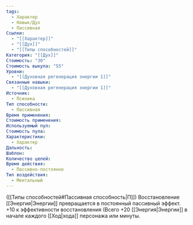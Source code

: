 ```yaml
---
tags:
  - Характер
  - Навык/Дух
  - Пассивная
Ссылки:
  - "[[Характер]]"
  - "[[Дух]]"
  - "[[Типы способностей]]"
Категория: "[[Дух]]"
Стоимость: "30"
Стоимость выкупа: "55"
Уровни:
  - "[[Духовная регенерация энергии 1]]"
Связанные навыки:
  - "[[Духовная регенерация энергии 1]]"
Источник:
  - Психика
Тип способности:
  - Пассивная
Время применения: 
Стоимость применения: 
Используемый пул: 
Стоимость пула: 
Характеристики:
  - Характер
Дальность: 
Шаблон: 
Количество целей: 
Время действия:
  - Пассивно-постоянно
Тип воздействия:
  - Ментальный
---
```

([[Типы способностей#Пассивная способность|П]]) Восстановление [[Энергия|Энергии]] превращается в постоянный пассивный эффект. +10 к эффективности восстановления (Всего +20 [[Энергия|Энергии]]  в начале каждого [[Ход|хода]] персонажа или минуты.